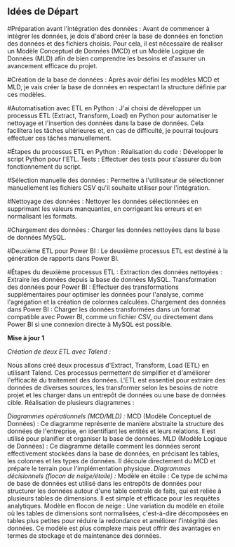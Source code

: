 ## Idées de Départ 

#Préparation avant l'intégration des données :
Avant de commencer à intégrer les données, je dois d'abord créer la base de données en fonction des données et des fichiers choisis. Pour cela, il est nécessaire de réaliser un Modèle Conceptuel de Données (MCD) et un Modèle Logique de Données (MLD) afin de bien comprendre les besoins et d'assurer un avancement efficace du projet.

#Création de la base de données :
Après avoir défini les modèles MCD et MLD, je vais créer la base de données en respectant la structure définie par ces modèles.

#Automatisation avec ETL en Python :
J'ai choisi de développer un processus ETL (Extract, Transform, Load) en Python pour automatiser le nettoyage et l'insertion des données dans la base de données. Cela facilitera les tâches ultérieures et, en cas de difficulté, je pourrai toujours effectuer ces tâches manuellement.

#Étapes du processus ETL en Python :
Réalisation du code : Développer le script Python pour l'ETL.
Tests : Effectuer des tests pour s'assurer du bon fonctionnement du script.

#Sélection manuelle des données :
Permettre à l'utilisateur de sélectionner manuellement les fichiers CSV qu'il souhaite utiliser pour l'intégration.

#Nettoyage des données :
Nettoyer les données sélectionnées en supprimant les valeurs manquantes, en corrigeant les erreurs et en normalisant les formats.

#Chargement des données :
Charger les données nettoyées dans la base de données MySQL.

#Deuxième ETL pour Power BI :
Le deuxième processus ETL est destiné à la génération de rapports dans Power BI.

#Étapes du deuxième processus ETL :
Extraction des données nettoyées : Extraire les données depuis la base de données MySQL.
Transformation des données pour Power BI : Effectuer des transformations supplémentaires pour optimiser les données pour l'analyse, comme l'agrégation et la création de colonnes calculées.
Chargement des données dans Power BI : Charger les données transformées dans un format compatible avec Power BI, comme un fichier CSV, ou directement dans Power BI si une connexion directe à MySQL est possible.

**Mise à jour 1**

*Création de deux ETL avec Talend :*

Nous allons créé deux processus d'Extract, Transform, Load (ETL) en utilisant Talend. Ces processus permettent de simplifier et d'améliorer l'efficacité du traitement des données. L'ETL est essentiel pour extraire des données de diverses sources, les transformer selon les besoins de notre projet et les charger dans un entrepôt de données ou une base de données cible.
Réalisation de plusieurs diagrammes :

*Diagrammes opérationnels (MCD/MLD) :*
MCD (Modèle Conceptuel de Données) : Ce diagramme représente de manière abstraite la structure des données de l'entreprise, en identifiant les entités et leurs relations. Il est utilisé pour planifier et organiser la base de données.
MLD (Modèle Logique de Données) : Ce diagramme détaille comment les données seront effectivement stockées dans la base de données, en précisant les tables, les colonnes et les types de données. Il découle directement du MCD et prépare le terrain pour l'implémentation physique.
*Diagrammes décisionnels (flocon de neige/étoile) :*
Modèle en étoile : Ce type de schéma de base de données est utilisé dans les entrepôts de données pour structurer les données autour d'une table centrale de faits, qui est reliée à plusieurs tables de dimensions. Il est simple et efficace pour les requêtes analytiques.
Modèle en flocon de neige : Une variation du modèle en étoile où les tables de dimensions sont normalisées, c'est-à-dire décomposées en tables plus petites pour réduire la redondance et améliorer l'intégrité des données. Ce modèle est plus complexe mais peut offrir des avantages en termes de stockage et de maintenance des données.

